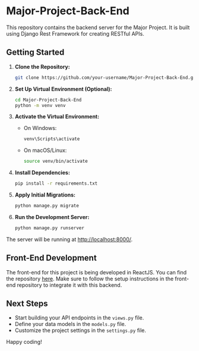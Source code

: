 # Major-Project-Back-End

This repository contains the backend server for the Major Project. It is built using Django Rest Framework for creating RESTful APIs.

## Getting Started

1. **Clone the Repository:**
    ```bash
    git clone https://github.com/your-username/Major-Project-Back-End.git
    ```

2. **Set Up Virtual Environment (Optional):**
    ```bash
    cd Major-Project-Back-End
    python -m venv venv
    ```

3. **Activate the Virtual Environment:**
    - On Windows:
        ```bash
        venv\Scripts\activate
        ```
    - On macOS/Linux:
        ```bash
        source venv/bin/activate
        ```

4. **Install Dependencies:**
    ```bash
    pip install -r requirements.txt
    ```

5. **Apply Initial Migrations:**
    ```bash
    python manage.py migrate
    ```

6. **Run the Development Server:**
    ```bash
    python manage.py runserver
    ```

The server will be running at [http://localhost:8000/](http://localhost:8000/).

## Front-End Development

The front-end for this project is being developed in ReactJS. You can find the repository [here](https://github.com/thamir0022/Major-Project-Front-End). Make sure to follow the setup instructions in the front-end repository to integrate it with this backend.

## Next Steps

- Start building your API endpoints in the `views.py` file.
- Define your data models in the `models.py` file.
- Customize the project settings in the `settings.py` file.

Happy coding!
